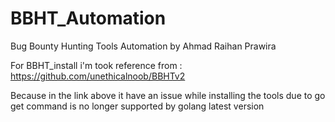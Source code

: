 # BBHT_Automation
Bug Bounty Hunting Tools Automation by Ahmad Raihan Prawira

For BBHT_install i'm took reference from :
https://github.com/unethicalnoob/BBHTv2

Because in the link above it have an issue while installing the tools due to go get command is no longer supported by golang latest version
